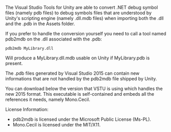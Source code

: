 The Visual Studio Tools for Unity are able to convert .NET debug symbol files (namely pdb files) to debug symbols files that are understood by Unity's scripting engine (namely .dll.mdb files) when importing both the .dll and the .pdb in the Assets folder.

If you prefer to handle the conversion yourself you need to call a tool named pdb2mdb on the .dll associated with the .pdb:

```
pdb2mdb MyLibrary.dll
```

Will produce a MyLibrary.dll.mdb usable on Unity if MyLibrary.pdb is present.

The .pdb files generated by Visual Studio 2015 can contain new informations that are not handled by the pdb2mdb file shipped by Unity.

You can download below the version that VSTU is using which handles the new 2015 format. This executable is self-contained and embeds all the references it needs, namely Mono.Cecil.

License Information:

* pdb2mdb is licensed under the Microsoft Public License (Ms-PL).
* Mono.Cecil is licensed under the MIT/X11.
